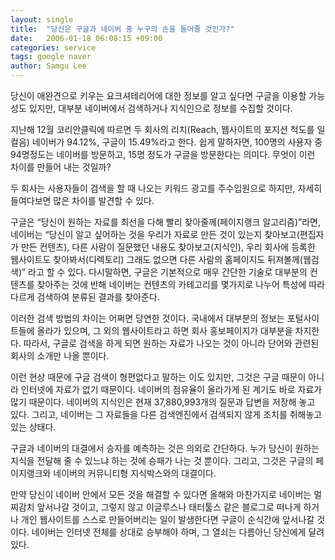 ```yaml
---
layout: single
title:  "당신은 구글과 네이버 중 누구의 손을 들어줄 것인가?"
date:   2006-01-18 06:08:15 +09:00
categories: service
tags: google naver
author: Samgu Lee
---
```

당신이 애완견으로 키우는 요크셔테리어에 대한 정보를 알고 싶다면 구글을 이용할 가능성도 있지만, 대부분 네이버에서 검색하거나 지식인으로 정보를 수집할 것이다.

지난해 12월 코리안클릭에 따르면 두 회사의 리치(Reach, 웹사이트의 포지션 척도를 일컬음) 네이버가 94.12%, 구글이 15.49%라고 한다. 쉽게 말하자면, 100명의 사용자 중 94명정도는 네이버를 방문하고, 15명 정도가 구글을 방문한다는 의미다. 무엇이 이런 차이를 만들어 내는 것일까?

두 회사는 사용자들이 검색을 할 때 나오는 키워드 광고를 주수입원으로 하지만, 자세히 들여다보면 많은 차이를 발견할 수 있다.

구글은 “당신이 원하는 자료를 최선을 다해 빨리 찾아줄께(페이지랭크 알고리즘)”라면, 네이버는 “당신이 알고 싶어하는 것을 우리가 자료로 만든 것이 있는지 찾아보고(편집자가 만든 컨텐츠), 다른 사람이 질문했던 내용도 찾아보고(지식인), 우리 회사에 등록한 웹사이트도 찾아봐서(디렉토리) 그래도 없으면 다른 사람의 홈페이지도 뒤져볼께(웹검색)” 라고 할 수 있다. 다시말하면, 구글은 기본적으로 매우 간단한 기술로 대부분의 컨텐츠를 찾아주는 것에 반해 네이버는 컨텐츠의 카테고리를 몇가지로 나누어 특성에 따라 다르게 검색하여 분류된 결과를 찾아준다.

이러한 검색 방법의 차이는 어쩌면 당연한 것이다. 국내에서 대부분의 정보는 포털사이트들에 올라가 있으며, 그 외의 웹사이트라고 하면 회사 홍보페이지가 대부분을 차지한다. 따라서, 구글로 검색을 하게 되면 원하는 자료가 나오는 것이 아니라 단어와 관련된 회사의 소개만 나올 뿐이다.

이런 현상 때문에 구글 검색이 형편없다고 말하는 이도 있지만, 그것은 구글 때문이 아니라 인터넷에 자료가 없기 때문이다. 네이버의 점유율이 올라가게 된 계기도 바로 자료가 많기 때문이다. 네이버의 지식인은 현재 37,880,993개의 질문과 답변을 저장해 놓고 있다. 그리고, 네이버는 그 자료들을 다른 검색엔진에서 검색되지 않게 조치를 취해놓고 있는 상태다.

구글과 네이버의 대결에서 승자를 예측하는 것은 의외로 간단하다. 누가 당신이 원하는 지식을 전달해 줄 수 있느냐 하는 것에 승패가 나는 것 뿐이다. 그리고, 그것은 구글의 페이지랭크와 네이버의 커뮤니티형 지식박스와의 대결이다.

만약 당신이 네이버 안에서 모든 것을 해결할 수 있다면 올해와 마찬가지로 네이버는 멀찌감치 앞서나갈 것이고, 그렇지 않고 이글루스나 태터툴스 같은 블로그로 떠나게 하거나 개인 웹사이트를 스스로 만들어버리는 일이 발생한다면 구글이 순식간에 앞서나갈 것이다. 네이버는 인터넷 전체를 상대로 승부해야 하며, 그 열쇠는 다름아닌 당신에게 달려있다.

